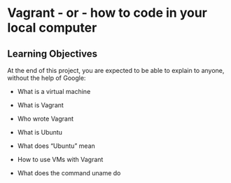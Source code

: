 # Vagrant - or - how to code in your local computer

## Learning Objectives
 
At the end of this project, you are expected to be able to explain to anyone, without the help of Google:

* What is a virtual machine

* What is Vagrant

* Who wrote Vagrant

* What is Ubuntu

* What does “Ubuntu” mean

* How to use VMs with Vagrant

* What does the command uname do
